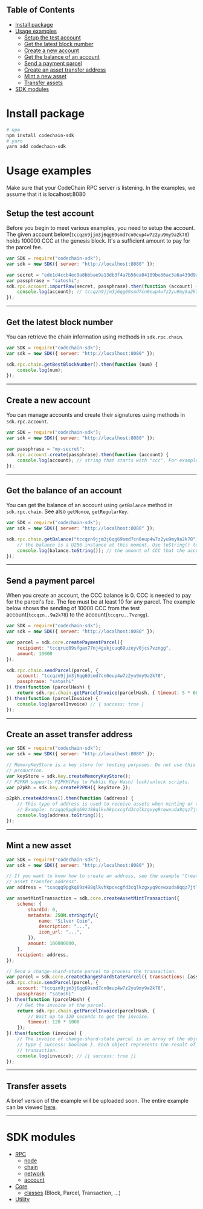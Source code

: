 Table of Contents
---
- [Install package](#install-package)
- [Usage examples](#usage-examples)
    - [Setup the test account](#setup-the-test-account)
    - [Get the latest block number](#get-the-latest-block-number)
    - [Create a new account](#create-a-new-account)
    - [Get the balance of an account](#get-the-balance-of-an-account)
    - [Send a payment parcel](#send-a-payment-parcel)
    - [Create an asset transfer address](#create-an-asset-transfer-address)
    - [Mint a new asset](#mint-a-new-asset)
    - [Transfer assets](#transfer-assets)
- [SDK modules](#sdk-modules)

# Install package

```sh
# npm
npm install codechain-sdk
# yarn
yarn add codechain-sdk
```

# Usage examples
Make sure that your CodeChain RPC server is listening. In the examples, we assume that it is localhost:8080

## Setup the test account

Before you begin to meet various examples, you need to setup the account. The given account below(`tccqzn9jjm3j6qg69smd7cn0eup4w7z2yu9my9a2k78`) holds 100000 CCC at the genesis block. It's a sufficient amount to pay for the parcel fee.

```javascript
var SDK = require("codechain-sdk");
var sdk = new SDK({ server: "http://localhost:8080" });

var secret = "ede1d4ccb4ec9a8bbbae9a13db3f4a7b56ea04189be86ac3a6a439d9a0a1addd";
var passphrase = "satoshi";
sdk.rpc.account.importRaw(secret, passphrase).then(function (account) {
    console.log(account); // tccqzn9jjm3j6qg69smd7cn0eup4w7z2yu9my9a2k78
});
```

---

## Get the latest block number

You can retrieve the chain information using methods in `sdk.rpc.chain`.

```javascript
var SDK = require("codechain-sdk");
var sdk = new SDK({ server: "http://localhost:8080" });

sdk.rpc.chain.getBestBlockNumber().then(function (num) {
    console.log(num);
});
```

---

## Create a new account

You can manage accounts and create their signatures using methods in `sdk.rpc.account`.

```javascript
var SDK = require("codechain-sdk");
var sdk = new SDK({ server: "http://localhost:8080" });

var passphrase = "my-secret";
sdk.rpc.account.create(passphrase).then(function (account) {
    console.log(account); // string that starts with "ccc". For example: tccqzn9jjm3j6qg69smd7cn0eup4w7z2yu9my9a2k78
});
```

---

## Get the balance of an account

You can get the balance of an account using `getBalance` method in `sdk.rpc.chain`. See also `getNonce`, `getRegularKey`.

```javascript
var SDK = require("codechain-sdk");
var sdk = new SDK({ server: "http://localhost:8080" });

sdk.rpc.chain.getBalance("tccqzn9jjm3j6qg69smd7cn0eup4w7z2yu9my9a2k78").then(function (balance) {
    // the balance is a U256 instance at this moment. Use toString() to print it out.
    console.log(balance.toString()); // the amount of CCC that the account has.
});
```

---

## Send a payment parcel

When you create an account, the CCC balance is 0. CCC is needed to pay for the parcel's fee. The fee must be at least 10 for any parcel. The example below shows the sending of 10000 CCC from the test account(`tccqzn..9a2k78`) to the account(`tccqru..7vzngg`).

```javascript
var SDK = require("codechain-sdk");
var sdk = new SDK({ server: "http://localhost:8080" });

var parcel = sdk.core.createPaymentParcel({
    recipient: "tccqruq09sfgax77nj4gukjcuq69uzeyv0jcs7vzngg",
    amount: 10000
});

sdk.rpc.chain.sendParcel(parcel, {
    account: "tccqzn9jjm3j6qg69smd7cn0eup4w7z2yu9my9a2k78",
    passphrase: "satoshi"
}).then(function (parcelHash) {
    return sdk.rpc.chain.getParcelInvoice(parcelHash, { timeout: 5 * 60 * 1000 });
}).then(function (parcelInvoice) {
    console.log(parcelInvoice) // { success: true }
});
```

---

## Create an asset transfer address

```javascript
var SDK = require("codechain-sdk");
var sdk = new SDK({ server: "http://localhost:8080" });

// MemoryKeyStore is a key store for testing purposes. Do not use this code in
// production.
var keyStore = sdk.key.createMemoryKeyStore();
// P2PKH supports P2PKH(Pay to Public Key Hash) lock/unlock scripts.
var p2pkh = sdk.key.createP2PKH({ keyStore });

p2pkh.createAddress().then(function (address) {
    // This type of address is used to receive assets when minting or transferring them.
    // Example: tcaqqq9pgkq69z488qlkvhkpcxcgfd3cqlkzgxyq9cewxuda8qqz7jtlvctt5eze
    console.log(address.toString());
});
```

---

## Mint a new asset

```javascript
var SDK = require("codechain-sdk");
var sdk = new SDK({ server: "http://localhost:8080" });

// If you want to know how to create an address, see the example "Create an
// asset transfer address".
var address = "tcaqqq9pgkq69z488qlkvhkpcxcgfd3cqlkzgxyq9cewxuda8qqz7jtlvctt5eze";

var assetMintTransaction = sdk.core.createAssetMintTransaction({
    scheme: {
        shardId: 0,
        metadata: JSON.stringify({
            name: "Silver Coin",
            description: "...",
            icon_url: "...",
        }),
        amount: 100000000,
    },
    recipient: address,
});

// Send a change-shard-state parcel to process the transaction.
var parcel = sdk.core.createChangeShardStateParcel({ transactions: [assetMintTransaction] });
sdk.rpc.chain.sendParcel(parcel, {
    account: "tccqzn9jjm3j6qg69smd7cn0eup4w7z2yu9my9a2k78",
    passphrase: "satoshi"
}).then(function (parcelHash) {
    // Get the invoice of the parcel.
    return sdk.rpc.chain.getParcelInvoice(parcelHash, {
        // Wait up to 120 seconds to get the invoice.
        timeout: 120 * 1000
    });
}).then(function (invoice) {
    // The invoice of change-shard-state parcel is an array of the object that has
    // type { success: boolean }. Each object represents the result of each
    // transaction.
    console.log(invoice); // [{ success: true }]
});
```

---

## Transfer assets

A brief version of the example will be uploaded soon. The entire example can be viewed [here](https://github.com/CodeChain-io/codechain-sdk-js/blob/master/examples/mint-and-transfer.js).

---

# SDK modules

 * [RPC](classes/rpc.html)
   * [node](classes/noderpc.html)
   * [chain](classes/chainrpc.html)
   * [network](classes/networkrpc.html)
   * [account](classes/accountrpc.html)
 * [Core](classes/core.html)
   * [classes](classes/core.html#classes-1) (Block, Parcel, Transaction, ...)
 * [Utility](classes/sdk.html#util)

